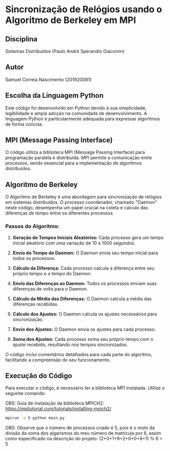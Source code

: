 # Sincronização de Relógios usando o Algoritmo de Berkeley em MPI

## Disciplina

Sistemas Distribuídos (Paulo André Sperandio Giacomin)

## Autor

Samuel Correia Nascimento (201920081)

## Escolha da Linguagem Python

Este código foi desenvolvido em Python devido à sua simplicidade, legibilidade e ampla adoção na comunidade de desenvolvimento. A linguagem Python é particularmente adequada para expressar algoritmos de forma concisa.

## MPI (Message Passing Interface)

O código utiliza a biblioteca MPI (Message Passing Interface) para programação paralela e distribuída. MPI permite a comunicação entre processos, sendo essencial para a implementação de algoritmos distribuídos.

## Algoritmo de Berkeley

O Algoritmo de Berkeley é uma abordagem para sincronização de relógios em sistemas distribuídos. O processo coordenador, chamado "Daemon" neste código, desempenha um papel crucial na coleta e cálculo das diferenças de tempo entre os diferentes processos.

### Passos do Algoritmo:

1. **Geração de Tempos Iniciais Aleatórios:** Cada processo gera um tempo inicial aleatório com uma variação de 10 a 1000 segundos.

2. **Envio do Tempo do Daemon:** O Daemon envia seu tempo inicial para todos os processos.

3. **Cálculo da Diferença:** Cada processo calcula a diferença entre seu próprio tempo e o tempo do Daemon.

4. **Envio das Diferenças ao Daemon:** Todos os processos enviam suas diferenças de volta para o Daemon.

5. **Cálculo da Média das Diferenças:** O Daemon calcula a média das diferenças recebidas.

6. **Cálculo dos Ajustes:** O Daemon calcula os ajustes necessários para sincronização.

7. **Envio dos Ajustes:** O Daemon envia os ajustes para cada processo.

8. **Soma dos Ajustes:** Cada processo soma seu próprio tempo com o ajuste recebido, resultando nos tempos sincronizados.

O código inclui comentários detalhados para cada parte do algoritmo, facilitando a compreensão do seu funcionamento.

## Execução do Código

Para executar o código, é necessário ter a biblioteca MPI instalada. Utilize o seguinte comando:

OBS: Guia de instalação da biblioteca MPICH2: https://mpitutorial.com/tutorials/installing-mpich2/

```bash
mpirun -n 5 python main.py
```

OBS: Observe que o número de processos criado é 5, pois é o resto da divisão da soma dos algarismos do meu número de matrícula por 6, assim como especificado na descrição do projeto: (2+0+1+9+2+0+0+8+1) % 6 = 5
